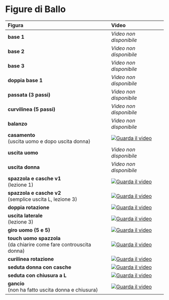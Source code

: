 # Figure di Ballo

| Figura | Video |
| :--- | :--- |
| **base 1** | *Video non disponibile* |
| **base 2** | *Video non disponibile* |
| **base 3** | *Video non disponibile* |
| **doppia base 1** | *Video non disponibile* |
| **passata (3 passi)** | *Video non disponibile* |
| **curvilinea (5 passi)** | *Video non disponibile* |
| **balanzo** | *Video non disponibile* |
| **casamento** <br> (uscita uomo e dopo uscita donna) | [![Guarda il video](https://img.youtube.com/vi/-YfB4H9OZio/hqdefault.jpg)](https://www.youtube.com/watch?v=-YfB4H9OZio) |
| **uscita uomo** | *Video non disponibile* |
| **uscita donna** | *Video non disponibile* |
| **spazzola e casche v1** <br> (lezione 1) | [![Guarda il video](https://img.youtube.com/vi/m786VCsI54s/hqdefault.jpg)](https://www.youtube.com/watch?v=m786VCsI54s) |
| **spazzola e casche v2** <br> (semplice uscita L, lezione 3) | [![Guarda il video](https://img.youtube.com/vi/l0CObuUapdc/hqdefault.jpg)](https://www.youtube.com/watch?v=l0CObuUapdc) |
| **doppia rotazione** | [![Guarda il video](https://img.youtube.com/vi/co85g1xY-b4/hqdefault.jpg)](https://www.youtube.com/watch?v=co85g1xY-b4) |
| **uscita laterale** <br> (lezione 3) | [![Guarda il video](https://img.youtube.com/vi/96m_nP0p6Fo/hqdefault.jpg)](https://www.youtube.com/watch?v=96m_nP0p6Fo) |
| **giro uomo (5 e 5)** | [![Guarda il video](https://img.youtube.com/vi/qbZChGTXbnk/hqdefault.jpg)](https://www.youtube.com/watch?v=qbZChGTXbnk) |
| **touch uomo spazzola** <br> (da chiarire come fare controuscita donna) | [![Guarda il video](https://img.youtube.com/vi/QF74UQvFT40/hqdefault.jpg)](https://www.youtube.com/watch?v=QF74UQvFT40) |
| **curilinea rotazione** | [![Guarda il video](https://img.youtube.com/vi/STuvfC3LIWs/hqdefault.jpg)](https://www.youtube.com/watch?v=STuvfC3LIWs) |
| **seduta donna con casche** | [![Guarda il video](https://img.youtube.com/vi/d4gzadg6W8g/hqdefault.jpg)](https://www.youtube.com/watch?v=d4gzadg6W8g) |
| **seduta con chiusura a L** | [![Guarda il video](https://img.youtube.com/vi/Jlzwy1tbaH0/hqdefault.jpg)](https://www.youtube.com/watch?v=Jlzwy1tbaH0) |
| **gancio** <br> (non ha fatto uscita donna e chiusura) | [![Guarda il video](https://img.youtube.com/vi/zYH1utQlXXE/hqdefault.jpg)](https://www.youtube.com/watch?v=zYH1utQlXXE) |
